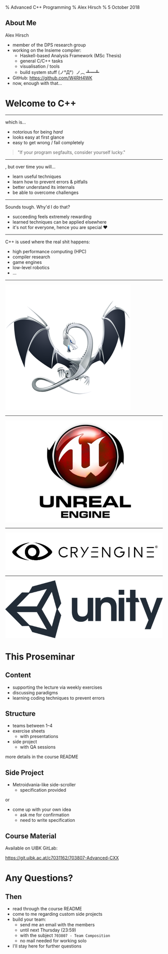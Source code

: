 % Advanced C++ Programming
% Alex Hirsch
% 5 October 2018

## About Me

Alex Hirsch

- member of the DPS research group
- working on the Insieme compiler:
    - Haskell-based Analysis Framework (MSc Thesis)
    - general C/C++ tasks
    - visualisation / tools
    - build system stuff   (ノ°Д°）ノ︵ ┻━┻
- GitHub: <https://github.com/W4RH4WK>
- now, enough with that…

# Welcome to C++

- - -

which is…

- notorious for being *hard*
- looks easy at first glance
- easy to get wrong / fail completely

> "If your program segfaults, consider yourself lucky."

- - -

, but over time you will…

- learn useful techniques
- learn how to prevent errors & pitfalls
- better understand its internals
- be able to overcome challenges

- - -

Sounds tough. Why'd I do that?

- succeeding feels extremely rewarding
- learned techniques can be applied elsewhere
- it's not for everyone, hence you are special ❤️

- - -

C++ is used where the real shit happens:

- high performance computing (HPC)
- compiler research
- game engines
- low-level robotics
- …

- - -

![LLVM Compiler](images/llvm_dragon.png)

- - -

![](images/unreal_engine.jpg)

- - -

![](images/cryengine.png)

- - -

![Runtime](images/unity_engine.png)

# This Proseminar

## Content

- supporting the lecture via weekly exercises
- discussing paradigms
- learning coding techniques to prevent errors

## Structure

- teams between 1–4
- exercise sheets
    - with presentations
- side project
    - with QA sessions

more details in the course README

## Side Project

- Metroidvania-like side-scroller
    - specification provided

or

- come up with your own idea
    - ask me for confirmation
    - need to write specification

## Course Material

Available on UIBK GitLab:

<https://git.uibk.ac.at/c7031162/703807-Advanced-CXX>

# Any Questions?

## Then

- read through the course README
- come to me regarding custom side projects
- build your team:
    - send me an email with the members
    - until next Thursday (23:59)
    - with the subject `703807 - Team Composition`
    - no mail needed for working solo
- I'll stay here for further questions
